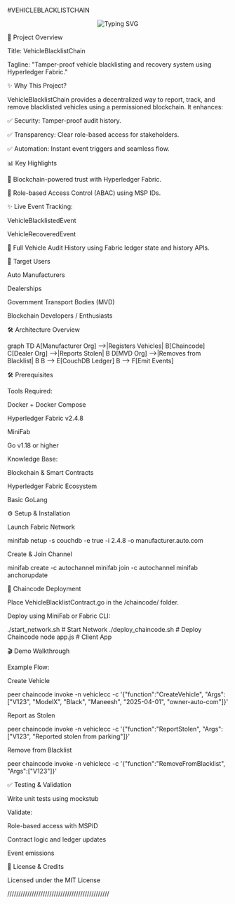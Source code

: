 

#VEHICLEBLACKLISTCHAIN

<div align="center">
  <img 
    src="https://readme-typing-svg.herokuapp.com?font=Fira+Code&weight=900&size=28&duration=2000&pause=800&color=FF007F&center=true&vCenter=true&width=600&height=60&lines=🚨+VEHICLE+BLACKLIST+CHAIN+🚨;Secure+and+Tamper-proof+Ledger;Powered+by+Blockchain+Technology" 
    alt="Typing SVG" 
  />
</div>



🚗 Project Overview

Title: VehicleBlacklistChain

Tagline: "Tamper-proof vehicle blacklisting and recovery system using Hyperledger Fabric."

✨ Why This Project?

VehicleBlacklistChain provides a decentralized way to report, track, and remove blacklisted vehicles using a permissioned blockchain. It enhances:

✅ Security: Tamper-proof audit history.

✅ Transparency: Clear role-based access for stakeholders.

✅ Automation: Instant event triggers and seamless flow.

📊 Key Highlights

🔗 Blockchain-powered trust with Hyperledger Fabric.

👤 Role-based Access Control (ABAC) using MSP IDs.

✨ Live Event Tracking:

VehicleBlacklistedEvent

VehicleRecoveredEvent

📃 Full Vehicle Audit History using Fabric ledger state and history APIs.

👥 Target Users

Auto Manufacturers

Dealerships

Government Transport Bodies (MVD)

Blockchain Developers / Enthusiasts

🛠 Architecture Overview

graph TD
  A[Manufacturer Org] -->|Registers Vehicles| B[Chaincode]
  C[Dealer Org] -->|Reports Stolen| B
  D[MVD Org] -->|Removes from Blacklist| B
  B --> E[CouchDB Ledger]
  B --> F[Emit Events]

🛠 Prerequisites

Tools Required:

Docker + Docker Compose

Hyperledger Fabric v2.4.8

MiniFab

Go v1.18 or higher

Knowledge Base:

Blockchain & Smart Contracts

Hyperledger Fabric Ecosystem

Basic GoLang

⚙️ Setup & Installation

Launch Fabric Network

minifab netup -s couchdb -e true -i 2.4.8 -o manufacturer.auto.com

Create & Join Channel

minifab create -c autochannel
minifab join -c autochannel
minifab anchorupdate

🧩 Chaincode Deployment

Place VehicleBlacklistContract.go in the /chaincode/ folder.

Deploy using MiniFab or Fabric CLI:

./start_network.sh       # Start Network
./deploy_chaincode.sh    # Deploy Chaincode
node app.js              # Client App

🎬 Demo Walkthrough

Example Flow:

Create Vehicle

peer chaincode invoke -n vehiclecc -c '{"function":"CreateVehicle", "Args":["V123", "ModelX", "Black", "Maneesh", "2025-04-01", "owner-auto-com"]}'

Report as Stolen

peer chaincode invoke -n vehiclecc -c '{"function":"ReportStolen", "Args":["V123", "Reported stolen from parking"]}'

Remove from Blacklist

peer chaincode invoke -n vehiclecc -c '{"function":"RemoveFromBlacklist", "Args":["V123"]}'

✅ Testing & Validation

Write unit tests using mockstub

Validate:

Role-based access with MSPID

Contract logic and ledger updates

Event emissions

📄 License & Credits

Licensed under the MIT License






//////////////////////////////////////////////
